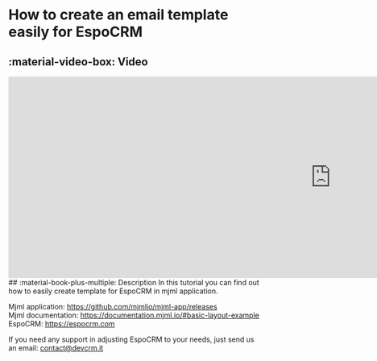# How to create an email template easily for EspoCRM
## :material-video-box: Video
<div class="video-wrapper">
  <iframe width="1280" height="400" src="https://www.youtube.com/embed/Jrw-05MuTQg" frameborder="0" allowfullscreen></iframe>
</div>
## :material-book-plus-multiple: Description
In this tutorial you can find out how to easily create template for EspoCRM in mjml application. 

Mjml application: https://github.com/mjmlio/mjml-app/releases  
Mjml documentation: https://documentation.mjml.io/#basic-layout-example  
EspoCRM: https://espocrm.com

If you need any support in adjusting EspoCRM to your needs, just send us an email: contact@devcrm.it